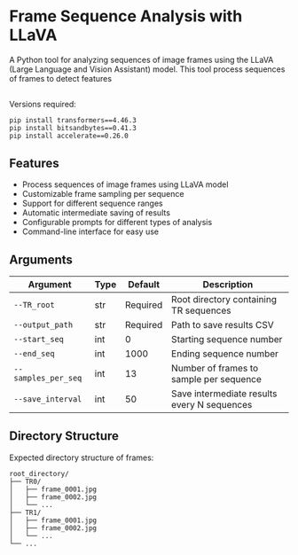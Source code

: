 # Frame Sequence Analysis with LLaVA

A Python tool for analyzing sequences of image frames using the LLaVA (Large Language and Vision Assistant) model. This tool process sequences of frames to detect features
##
Versions required:
```
pip install transformers==4.46.3
pip install bitsandbytes==0.41.3
pip install accelerate==0.26.0
```

## Features

- Process sequences of image frames using LLaVA model
- Customizable frame sampling per sequence
- Support for different sequence ranges
- Automatic intermediate saving of results
- Configurable prompts for different types of analysis
- Command-line interface for easy use

## Arguments

| Argument | Type | Default | Description |
|----------|------|---------|-------------|
| `--TR_root` | str | Required | Root directory containing TR sequences |
| `--output_path` | str | Required | Path to save results CSV |
| `--start_seq` | int | 0 | Starting sequence number |
| `--end_seq` | int | 1000 | Ending sequence number |
| `--samples_per_seq` | int | 13 | Number of frames to sample per sequence |
| `--save_interval` | int | 50 | Save intermediate results every N sequences |

## Directory Structure

Expected directory structure of frames:
```
root_directory/
├── TR0/
│   ├── frame_0001.jpg
│   ├── frame_0002.jpg
│   └── ...
├── TR1/
│   ├── frame_0001.jpg
│   ├── frame_0002.jpg
│   └── ...
└── ...
```


